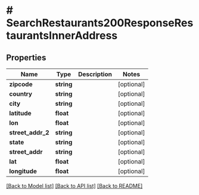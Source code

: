 # # SearchRestaurants200ResponseRestaurantsInnerAddress

## Properties

Name | Type | Description | Notes
------------ | ------------- | ------------- | -------------
**zipcode** | **string** |  | [optional]
**country** | **string** |  | [optional]
**city** | **string** |  | [optional]
**latitude** | **float** |  | [optional]
**lon** | **float** |  | [optional]
**street_addr_2** | **string** |  | [optional]
**state** | **string** |  | [optional]
**street_addr** | **string** |  | [optional]
**lat** | **float** |  | [optional]
**longitude** | **float** |  | [optional]

[[Back to Model list]](../../README.md#models) [[Back to API list]](../../README.md#endpoints) [[Back to README]](../../README.md)
